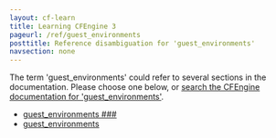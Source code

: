 ```yaml
---
layout: cf-learn
title: Learning CFEngine 3
pageurl: /ref/guest_environments
posttitle: Reference disambiguation for 'guest_environments'
navsection: none
---
```


The term 'guest_environments' could refer to several sections in the documentation. Please choose one below, or
[search the CFEngine documentation for 'guest_environments'](http://cfengine.com/docs/latest/search.html?q=guest_environments).

- [guest_environments \#\#\#](http://cfengine.com/docs/latest/guide-writing-and-serving-policy-promises-available-in-cfengine.html#guest_environments-###)
- [guest_environments](http://cfengine.com/docs/latest/reference-promise-types-guest_environments.html#guest_environments)
